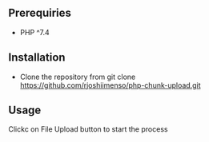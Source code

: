 ## Prerequiries
- PHP ^7.4

## Installation
- Clone the repository from 
  git clone https://github.com/rjoshiimenso/php-chunk-upload.git

## Usage
Clickc on File Upload button to start the process

